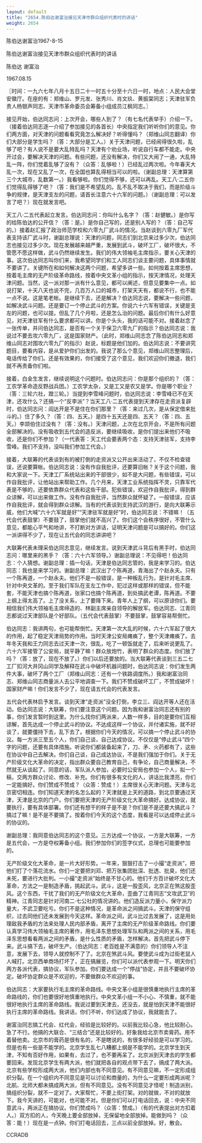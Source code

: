 ```yaml
---
layout: default
title: "2654.陈伯达谢富治接见天津市群众组织代表时的讲话"
weight: 2654
---
```


陈伯达谢富治1967-8-15

陈伯达谢富治接见天津市群众组织代表时的讲话

陈伯达 谢富治

1967.08.15

〖时间：一九六七年八月十五日二十一时五十分至十六日一时，地点：人民大会堂安徽厅。在座的有：郑维山、罗元发、张秀川、肖文玖、黄振棠同志；天津驻军负责人杨银声同志、天津市革命委员会筹备小组成员江枫同志。〗

接见开始，伯达同志问：上次开会，哪些人到了？（有七名代表举手）介绍一下。（接着伯达同志逐一介绍了参加接见的各首长）中央指定我们听听你们的意见。你们两方面，对天津的问题看看究竟怎么解决好？听得懂吗？（郑维山同志翻译）你们大部分是学生吗？（答：大部分是工人。）关于天津问题，已经闹得很久啦，乱够了吧？有人说不是要大乱特乱吗？天津有个劝业场，听说自行车都不能走。中央开过会，要解决天津的问题。有些问题，还没有解决，你们又大闹了一通，大乱特乱一阵，你们觉着乱够了没有？（众答：乱够啦！）已经乱过两次啦。今年春天大乱一次，现在又乱了一次，在全国也算乱得相当可以的啦。（谢副总理：天津算第三个大城市，乱数第一。）我看够啦。你们觉得不够，还可以再乱。天工八·二五你们觉得乱得够了吧？（答：我们是不希望乱的。乱不乱不取决于我们，而是阶级斗争的规律，是天津支左的问题，请首长注意六十六军的问题。）（谢副总理：可以发言了吧？）现在就发言吧。

天工八·二五代表起立发言。伯达同志问：你叫什么名字？（答：赵健敏。）是你写的给陈伯达的公开信？（答：是。）是你自己写的，还是别人写的？（答：自己写的。）接着赵汇报了政治师范学校和六零九厂武斗的情况。当赵谈到六零九厂军代表支持该厂武斗时，谢副总理说：天津的问题，同志们到北京来过多少次，伯达同志也接见过多少次。现在发展越来越严重，发展到武斗，破坏工厂，破坏很大，不管愿不愿这样做，武斗仍然继续发生。我们的伟大领袖毛主席指示，要关心天津的事。这次伯达同志叫你们来，我希望同学们和工人同志们谈主要问题，具体事情就不要讲了。关键所在和如何解决这两个问题，希望多讲一些。如何按着主席思想，按着毛主席的无产阶级革命路线，按着中央文革小组的指示，按天津情况，处理天津问题。当然，这一派对那一派有什么意见，都可以阐述，但意见要集中一点。如说打架，十天八天也说不完，几百万人口的城市，打架天天有，都说不行，也不能一点不说。这是笔老帐。是继续下去，还是解决？伯达同志说，要解决一些问题，如解决武斗问题。还是要订一个停止武斗的方案。你说六十六军有错误，关键是支左的问题，也可以提。但乱了几个月啦，还是怎么治的问题。最后你们有什么好意见，对天津驻军有什么要求都可以讲。你是个头头，我的话可能不对。接着赵念了一张传单，并问伯达同志，是否有一个关于保卫六零九厂的指示？伯达同志说：我说过不要去攻六零九厂，这是国家财产。（此时，郑维山同志念了陈伯达同志和郑维山同志对围攻六零九厂的指示）赵说，标题是他们加的。伯达同志说：不要讲究题目，要看内容，是从爱护你们出发的。我说了那么个意见，郑维山同志整理后，电话传给了你们。还是有效果的，你们接受了这个意见，我们欢迎你们撤退，我们就不再责备你们啦。

接着，白金生发言，继续说明这个问题时。伯达同志问：你是那个组织的？（答：工农学革命造反野战兵团。）工农学太杂，又是工又是农又是学。你是哪个职业？（答：三轮六社，蹬三轮。）当提到李雪峰问题时，伯达同志说：李雪峰已不在天津，还攻什么？还搞一个“反李派”？当天工八·二五代表提到天津存在走资派复辟时，伯达同志问：阎达开是不是住在你们那里？（答：来过几次，是从保定借来批斗的。）住了多久？（答：四、五天。）是四十五天还是四、五天？（答：四、五天。）李颉伯住过没有？（答：没有。）天津问题，上次在北京开会，不是所有问题全部解决的。没有吸收到五代会的造反派，要继续吸收，是你们提出来他们不吸收，还是你们不参加？（一代表答：天工代会要表两个态：支持天津驻军，支持李雪峰。我们不支持，没叫我们参加工代会。）

接着，大联筹的代表谈到有的被打倒的走资派又公开出来活动了，不仅不检查错误，还说要算帐。伯达同志说：没有作自我批评，还要算旧帐？关于这个问题，我和大家说一下。天津工厂系统站出来的干部很少，如不是大问题，有些错误，可以作自我批评，让他站出来帮助工作。几个月来，天津工业系统指挥不灵，只靠军代表是不够的，还要依靠群众代表和这些干部。犯些错误，欢迎作自我批评，得到群众谅解，可以出来做工作。没有作自我批评，当然群众就怀疑了。一般错误，应该作自我批评，就会得到群众谅解。当有的代表谈到支持武汉的游行，是向大联筹示威，他们大喊“六十六军就是好”“天津驻军就是好”时，伯达同志说：不错嘛！（五代会代表鼓掌）不要鼓了，鼓掌他们就不高兴了。你们这个会秩序很好，不管什么意见，都能心平气和地讲，不打断对方讲话，证明天津问题是可以搞好的。你们这一派讲得不少了，现在让五代会的同志讲讲吧？

大联筹代表未理采伯达同志意见，继续发言。说到天津武斗背后有黑手时，伯达同志问：哪里来的黑手？（答：六十六军领导。）谢副总理说：不见得吧！伯达同志：个人猜想。谢副总理：插一句话，天津是伯达同志管的，我是来学习的。伯达同志：我也是来学习的。谢副总理：武汉出了个陈再道，青海出了个赵永夫。只有一个陈再道，一个赵永夫。他们不是一般错误，是一种叛乱行为，是针对毛主席、针对中央文革的。至于我们军队在支左工作中，犯过这样或那样的错误，但不能套，不能天津也搞个陈再道，张家口也搞个陈再道，到处搞武老谭，陈再道。不要上纲上得太高了。上了没关系，上了要降下来。青年人上了纲，可以原谅你们。要相信我们伟大领袖毛主席缔造的、林副主席亲自领导的解放军。伯达同志、江青同志都说过天津部队是个好部队。（五代会代表鼓掌）不要鼓掌，鼓掌容易帮倒忙。

伯达同志：我讲两句，也可能帮倒忙。天津第一次大乱的时候，六十六军起了很大的作用，起了稳定天津局势的作用。当时天津公安局瘫痪了，整个天津瘫痪了。去年冬天我和王力同志去过天津一次，很乱，吃了一顿饭就走了，后来听说更乱了。六十六军接管了公安局，就平静了嘛！群众放炮竹，表明了群众的态度。你们放了吗？（答：放了，现在不放了。）你们以后还要放的。当大联筹代表谈到三五二七工厂扣河大井冈山同学及解释在武斗中破坏机器问题时，伯达同志说：你们发生两件大事，破坏了两个工厂（郑维山同志：还有一个铁路调度所。）我和谢富治同志、郑维山同志商量派人去公平地调查一下。我们不赞成破坏工厂，不赞成破坏！国家财产嘛！你们发言不少了，现在请五代会的代表发言。

五代会代表林启予发言。谈到天津“走资派”没全打倒，李立三、阎达开等人还在活动。伯达同志说：大联筹，你们要注意这个问题。因为我和谢富治同志还有别的事，你们发言暂时到这里。为什么找你们两派来，人数一样多，目的是要你们互相谅解，首先达成一个停止武斗的协议。不达成这样一个协议，并付诸实施，就不好谈了，就要僵持下去，乱下去了。根据你们今天的情况，可以搞一个停止武斗的协议。每一方派三至五个人，你们自己谈，自己达成协议。不仅仅是“停止武斗”四个字的问题，还要有具体措施。听说你们都装备起来了，刀、矛、火药都有了，这些在协议中自己去解决。你们自己谈，自己成达协议，不是我们强加于你们。关于无产阶级文化大革命的决定，指出群众要自己教育自己，有争论，自己商量解决，不然就无从谈起了。同意的话，军队派人参加，必要时公安局也参加一个人，拟一个稿，交两方群众讨论、修改、补充。你们有很多有文化的人，讲话比我漂亮，你们一定能搞好。你们赞成不赞成？（众答：赞成！）主席很关心天津问题。天津与北京密切相连。你们知道天津的名怎么起的？天津就是上天的道路，到北京要通过天津，天津是北京的门户。你们要把天津的无产阶级文化大革命搞好。达成协议，就要执行，要有具体部署。你们还有想干的样子是不是？你们是不是还要大搞武斗？搞过了嘛！是不是不要搞了。按着你们今天的这个态度，我看是可以达成停止武斗的协议的。

谢副总理：我同意伯达同志的这个意见。三方达成一个协议，一方是大联筹，一方是五代会，一方是夺权筹备小组。我们参加你们的签字仪式，总理也可能要参加的。

无产阶级文化大革命，是一片大好形势。一年来，狠狠打击了一小撮“走资派”，把他们打了个落花流水。你们一定要把刘邓、把万张集团批深、批透、批臭，他们还未死，要进行大批判。一小撮“走资派”始终是不甘心的。他们千方百计破坏文化大革命，方法之一是制造矛盾，挑起武斗。武斗，这是一股歪风，北京正在煞这股歪风。这个东西，干扰了我们的无产阶级文化大革命，歪曲了江青同志“文攻武卫”的精神。江青同志是针对河南二·七公社的情况讲的。他们造反派力量小，保守派力量大，不武卫要吃亏。你们不是这种情况，是革命派之间搞武斗。天津的保守组织，过去同他们还未发展到今天这样。革命派之间，武斗比过去发展了，这是用处理敌我矛盾的方法来处理人民内部矛盾，离开了主席的无产阶级革命路线。你们要认真学习伟大领袖毛主席的著作，用毛泽东思想处理军队和两派之间的关系，用毛泽东思想看看两派之间的矛盾，是什么性质的矛盾，怎样解决。首先把武斗停下来。武斗搞下去，破坏生产。（伯达同志：老百姓是不满意的）你们领导人不注意，发展下去，领导人就控制不了了。北京在煞武斗风。要使武斗成为过街老鼠人人喊打。北京西单商场打坏了，正在搞展览，你们可以派代表参观一下。明天你们两方各派代表，搞协议，军队参加。你们要达成一个“停战”协定，并且不要破坏协定。破坏协定群众是不欢迎的，不要做群众不欢迎的事。

伯达同志：大家要执行毛主席的革命路线。中央文革小组是很慎重地执行主席的革命路线的，你们也要很好地慎重地执行。中央文革小组一不小心、不慎重，就不能很好地执行主席的革命路线。我说过要到天津去，还没去，就是怕到天津不能很好执行主席的革命路线。我讲话，你们不听，你们达成了协议，我就能去了。

谢富治同志搞工代会、红代会，经验是比较好的。以前我比较心急，他比较耐心。急了不行。他搞的大联合、“三结合”还是比较好的。好象我给北京市卖膏药。用不着替他卖。北京市的膏药是很有名的，不是瞎说的，有很多好经验是可以学习的。但是也有一些是不能学的。北京学生乱七八糟都上纲是不能学的。北京学生到天津，不知有否好作用，如果有，去过了，也不要再呆了。北京派到天津去的学生都要回来。发现北京学生有两大派，他们就把各自的观点带下去了，搞成了两大派。北京有些学校形成两大派，他们内部也有不同意见。有不同意见嘛，不一定形成组织分裂。在一个组织内不同意见是可以讨论和商量的，为什么一定要形成两派呢？北航、北师大都未搞成两大派，但有不同意见。没有不同意见才怪呢！制造派别，搞组织分裂，就不一定对了。大家帮忙，不要上街打架。对的就做，不对的就放下。我今天讲的，可能对，也可能不对。但是你们可以打电话回去，说：中央不同意武斗，两派正在搞协议。你们赞成吗？（众答：赞成。）（有的代表提出对方扣着人。）双方扣的人，今天晚上要全部放掉，无保留地全部放掉。能做到吗？（众答：能！）现在是一点钟。你们打电话回去，三点以前全部放掉。好，散会。

CCRADB

